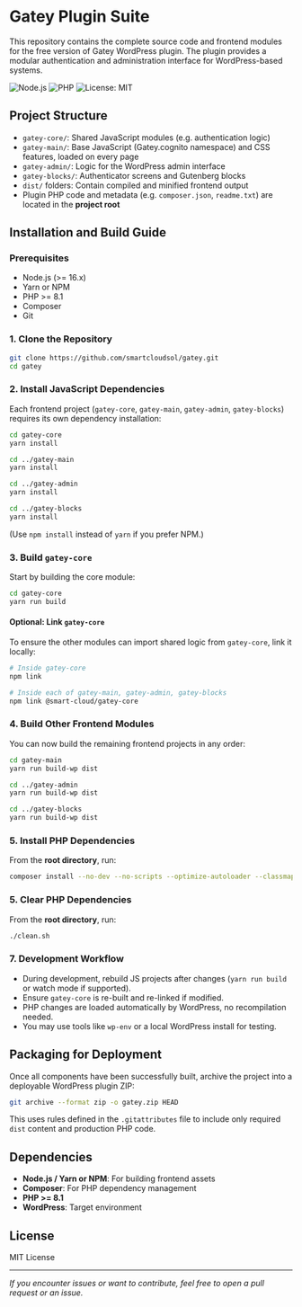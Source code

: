 # Gatey Plugin Suite

This repository contains the complete source code and frontend modules for the free version of Gatey WordPress plugin. The plugin provides a modular authentication and administration interface for WordPress-based systems.

![Node.js](https://img.shields.io/badge/node-%3E%3D16.x-blue.svg)
![PHP](https://img.shields.io/badge/PHP-%3E%3D8.1-blue)
![License: MIT](https://img.shields.io/badge/License-MIT-yellow.svg)

## Project Structure

- `gatey-core/`: Shared JavaScript modules (e.g. authentication logic)
- `gatey-main/`: Base JavaScript (Gatey.cognito namespace) and CSS features, loaded on every page
- `gatey-admin/`: Logic for the WordPress admin interface
- `gatey-blocks/`: Authenticator screens and Gutenberg blocks
- `dist/` folders: Contain compiled and minified frontend output
- Plugin PHP code and metadata (e.g. `composer.json`, `readme.txt`) are located in the **project root**

## Installation and Build Guide

### Prerequisites
- Node.js (>= 16.x)
- Yarn or NPM
- PHP >= 8.1
- Composer
- Git

### 1. Clone the Repository
```bash
git clone https://github.com/smartcloudsol/gatey.git
cd gatey
```

### 2. Install JavaScript Dependencies
Each frontend project (`gatey-core`, `gatey-main`, `gatey-admin`, `gatey-blocks`) requires its own dependency installation:

```bash
cd gatey-core
yarn install

cd ../gatey-main
yarn install

cd ../gatey-admin
yarn install

cd ../gatey-blocks
yarn install
```
(Use `npm install` instead of `yarn` if you prefer NPM.)

### 3. Build `gatey-core`
Start by building the core module:

```bash
cd gatey-core
yarn run build
```

#### Optional: Link `gatey-core`
To ensure the other modules can import shared logic from `gatey-core`, link it locally:

```bash
# Inside gatey-core
npm link

# Inside each of gatey-main, gatey-admin, gatey-blocks
npm link @smart-cloud/gatey-core
```

### 4. Build Other Frontend Modules
You can now build the remaining frontend projects in any order:

```bash
cd gatey-main
yarn run build-wp dist

cd ../gatey-admin
yarn run build-wp dist

cd ../gatey-blocks
yarn run build-wp dist
```

### 5. Install PHP Dependencies
From the **root directory**, run:

```bash
composer install --no-dev --no-scripts --optimize-autoloader --classmap-authoritative
```

### 5. Clear PHP Dependencies
From the **root directory**, run:

```bash
./clean.sh
```

### 7. Development Workflow
- During development, rebuild JS projects after changes (`yarn run build` or watch mode if supported).
- Ensure `gatey-core` is re-built and re-linked if modified.
- PHP changes are loaded automatically by WordPress, no recompilation needed.
- You may use tools like `wp-env` or a local WordPress install for testing.

## Packaging for Deployment

Once all components have been successfully built, archive the project into a deployable WordPress plugin ZIP:

```bash
git archive --format zip -o gatey.zip HEAD
```

This uses rules defined in the `.gitattributes` file to include only required `dist` content and production PHP code.

## Dependencies

- **Node.js / Yarn or NPM**: For building frontend assets
- **Composer**: For PHP dependency management
- **PHP >= 8.1**
- **WordPress**: Target environment

## License

MIT License

---

_If you encounter issues or want to contribute, feel free to open a pull request or an issue._

